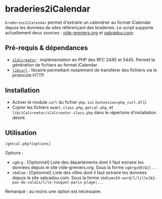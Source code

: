 braderies2iCalendar
===================

`braderies2iCalendar` permet d'extraire un calendrier au format iCalendar depuis
les données de sites référençant des braderies.
Le script supporte actuellement deux sources :
[vide-greniers.org](http://vide-greniers.org) et [sabradou.com](http://www.sabradou.com).


Pré-requis & dépendances
------------------------

* [`iCalcreator`](http://kigkonsult.se/iCalcreator/index.php) : implémentation
en PHP des RFC 2445 et 5445. Permet la génération de fichiers au format
iCalendar.
* [`libcurl`](http://curl.haxx.se/libcurl/) : librairie permettant notamment de
transférer des fichiers via le protocole HTTP.


Installation
------------

* Activer le module `curl` du fichier `php.ini` (`extension=php_curl.dll`).
* Copier les fichiers `model.class.php`, `getcal.php`, et
`lib/iCalcreator/iCalcreator.class.php` dans le répertoire d'installation désiré.


Utilisation
-----------

`/getcal.php?[options]`

Options :

* `vgOrg` : \[Optionnel\] Liste des départements dont il faut extraire les données
depuis le site vide-greniers.org. Sous la forme `vgOrg=59|62|...`
* `sbdCom` :  \[Optionnel\] Liste des villes dont il faut extraire les données
depuis le site sabradou.com. 
Sous la forme `sbdCom=59-nord/l/lille|62-pas-de-calais/l/le-touquet-paris-plage|...`

Remarque : au moins une option est nécessaire.
